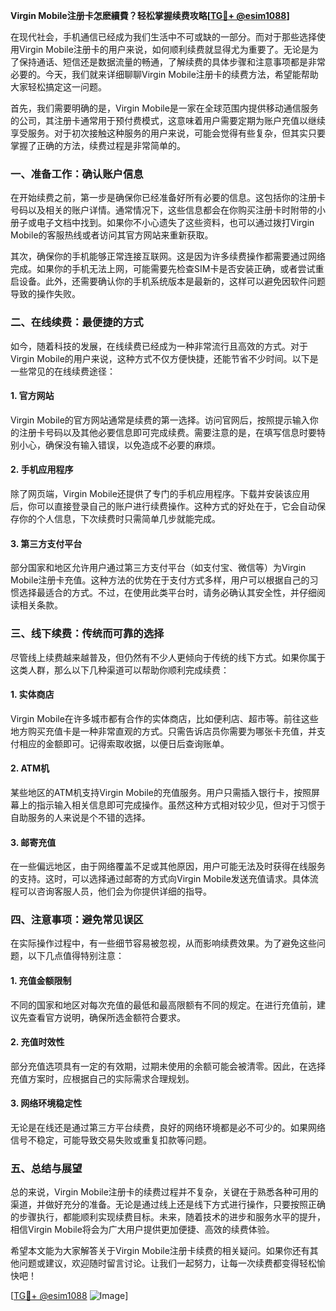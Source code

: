 **Virgin Mobile注册卡怎麽續費？轻松掌握续费攻略[[TG💪+ @esim1088](https://t.me/s/esim1088)]**

在现代社会，手机通信已经成为我们生活中不可或缺的一部分。而对于那些选择使用Virgin Mobile注册卡的用户来说，如何顺利续费就显得尤为重要了。无论是为了保持通话、短信还是数据流量的畅通，了解续费的具体步骤和注意事项都是非常必要的。今天，我们就来详细聊聊Virgin Mobile注册卡的续费方法，希望能帮助大家轻松搞定这一问题。

首先，我们需要明确的是，Virgin Mobile是一家在全球范围内提供移动通信服务的公司，其注册卡通常用于预付费模式，这意味着用户需要定期为账户充值以继续享受服务。对于初次接触这种服务的用户来说，可能会觉得有些复杂，但其实只要掌握了正确的方法，续费过程是非常简单的。

### **一、准备工作：确认账户信息**

在开始续费之前，第一步是确保你已经准备好所有必要的信息。这包括你的注册卡号码以及相关的账户详情。通常情况下，这些信息都会在你购买注册卡时附带的小册子或电子文档中找到。如果你不小心遗失了这些资料，也可以通过拨打Virgin Mobile的客服热线或者访问其官方网站来重新获取。

其次，确保你的手机能够正常连接互联网。这是因为许多续费操作都需要通过网络完成。如果你的手机无法上网，可能需要先检查SIM卡是否安装正确，或者尝试重启设备。此外，还需要确认你的手机系统版本是最新的，这样可以避免因软件问题导致的操作失败。

### **二、在线续费：最便捷的方式**

如今，随着科技的发展，在线续费已经成为一种非常流行且高效的方式。对于Virgin Mobile的用户来说，这种方式不仅方便快捷，还能节省不少时间。以下是一些常见的在线续费途径：

#### **1. 官方网站**
Virgin Mobile的官方网站通常是续费的第一选择。访问官网后，按照提示输入你的注册卡号码以及其他必要信息即可完成续费。需要注意的是，在填写信息时要特别小心，确保没有输入错误，以免造成不必要的麻烦。

#### **2. 手机应用程序**
除了网页端，Virgin Mobile还提供了专门的手机应用程序。下载并安装该应用后，你可以直接登录自己的账户进行续费操作。这种方式的好处在于，它会自动保存你的个人信息，下次续费时只需简单几步就能完成。

#### **3. 第三方支付平台**
部分国家和地区允许用户通过第三方支付平台（如支付宝、微信等）为Virgin Mobile注册卡充值。这种方法的优势在于支付方式多样，用户可以根据自己的习惯选择最适合的方式。不过，在使用此类平台时，请务必确认其安全性，并仔细阅读相关条款。

### **三、线下续费：传统而可靠的选择**

尽管线上续费越来越普及，但仍然有不少人更倾向于传统的线下方式。如果你属于这类人群，那么以下几种渠道可以帮助你顺利完成续费：

#### **1. 实体商店**
Virgin Mobile在许多城市都有合作的实体商店，比如便利店、超市等。前往这些地方购买充值卡是一种非常直观的方式。只需告诉店员你需要为哪张卡充值，并支付相应的金额即可。记得索取收据，以便日后查询账单。

#### **2. ATM机**
某些地区的ATM机支持Virgin Mobile的充值服务。用户只需插入银行卡，按照屏幕上的指示输入相关信息即可完成操作。虽然这种方式相对较少见，但对于习惯于自助服务的人来说是个不错的选择。

#### **3. 邮寄充值**
在一些偏远地区，由于网络覆盖不足或其他原因，用户可能无法及时获得在线服务的支持。这时，可以选择通过邮寄的方式向Virgin Mobile发送充值请求。具体流程可以咨询客服人员，他们会为你提供详细的指导。

### **四、注意事项：避免常见误区**

在实际操作过程中，有一些细节容易被忽视，从而影响续费效果。为了避免这些问题，以下几点值得特别注意：

#### **1. 充值金额限制**
不同的国家和地区对每次充值的最低和最高限额有不同的规定。在进行充值前，建议先查看官方说明，确保所选金额符合要求。

#### **2. 充值时效性**
部分充值选项具有一定的有效期，过期未使用的余额可能会被清零。因此，在选择充值方案时，应根据自己的实际需求合理规划。

#### **3. 网络环境稳定性**
无论是在线还是通过第三方平台续费，良好的网络环境都是必不可少的。如果网络信号不稳定，可能导致交易失败或重复扣款等问题。

### **五、总结与展望**

总的来说，Virgin Mobile注册卡的续费过程并不复杂，关键在于熟悉各种可用的渠道，并做好充分的准备。无论是通过线上还是线下方式进行操作，只要按照正确的步骤执行，都能顺利实现续费目标。未来，随着技术的进步和服务水平的提升，相信Virgin Mobile将会为广大用户提供更加便捷、高效的续费体验。

希望本文能为大家解答关于Virgin Mobile注册卡续费的相关疑问。如果你还有其他问题或建议，欢迎随时留言讨论。让我们一起努力，让每一次续费都变得轻松愉快吧！

[[TG💪+ @esim1088](https://t.me/s/esim1088) ![Image](https://i.postimg.cc/4NQfJmqS/Snipaste-2025-05-13-00-14-12.png)]